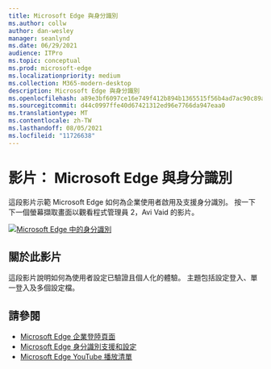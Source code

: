```yaml
---
title: Microsoft Edge 與身分識別
ms.author: collw
author: dan-wesley
manager: seanlynd
ms.date: 06/29/2021
audience: ITPro
ms.topic: conceptual
ms.prod: microsoft-edge
ms.localizationpriority: medium
ms.collection: M365-modern-desktop
description: Microsoft Edge 與身分識別
ms.openlocfilehash: a89e3bf6097ce16e749f412b894b1365515f56b4ad7ac90c89acbd4644aea688
ms.sourcegitcommit: d44c0997ffe40d67421312ed96e7766da947eaa0
ms.translationtype: MT
ms.contentlocale: zh-TW
ms.lasthandoff: 08/05/2021
ms.locfileid: "11726638"
---
```

# <a name="video-microsoft-edge-and-identity"></a>影片： Microsoft Edge 與身分識別

這段影片示範 Microsoft Edge 如何為企業使用者啟用及支援身分識別。 按一下下一個螢幕擷取畫面以觀看程式管理員 2，Avi Vaid 的影片。

[![Microsoft Edge 中的身分識別](media/microsoft-edge-video-identity/0.png)](http://www.youtube.com/watch?v=8lRUKhR7ipA "Identity in Microsoft Edge")

## <a name="about-the-video"></a>關於此影片

這段影片說明如何為使用者設定已驗證且個人化的體驗。 主題包括設定登入、單一登入及多個設定檔。

## <a name="see-also"></a>請參閱

- [Microsoft Edge 企業登陸頁面](https://aka.ms/EdgeEnterprise)
- [Microsoft Edge 身分識別支援和設定](microsoft-edge-security-identity.md)
- [Microsoft Edge YouTube 播放清單](https://www.youtube.com/playlist?list=PLXtHYVsvn_b-uXh1tMeYpT-0iD8tD3tFy)
